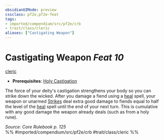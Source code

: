 ```yaml
---
obsidianUIMode: preview
cssclass: pf2e,pf2e-feat
tags:
- imported/compendium/src/pf2e/crb
- trait/class/cleric
aliases: ["Castigating Weapon"]
---
```

# Castigating Weapon  *Feat 10*  
[cleric](rules/traits/cleric.md)  

- **Prerequisites**: [Holy Castigation](holy-castigation.md)

The force of your deity's castigation strengthens your body so you can strike down the wicked. After you damage a fiend using a [heal](../spells/heal.md) spell, your weapon or unarmed [Strikes](strike.md) deal extra good damage to fiends equal to half the level of the [heal](../spells/heal.md) spell until the end of your next turn. This is cumulative with any good damage the weapon already deals (such as from a holy rune).

*Source: Core Rulebook p. 125*  
%% #imported/compendium/src/pf2e/crb #trait/class/cleric %%